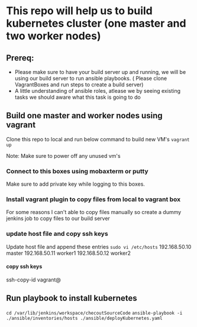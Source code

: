 # This repo will help us to build kubernetes cluster (one master and two worker nodes)

## Prereq:
- Please make sure to have your build server up and running, we will be using our build server to run ansible playbooks. ( Please clone VagrantBoxes and run steps to create a build server)
- A little understanding of ansible roles, atlease we by seeing existing tasks we should aware what this task is going to do


## Build one master and worker nodes using vagrant
Clone this repo to local and run below command to build new VM's 
`vagrant up`

Note: Make sure to power off any unused vm's

### Connect to this boxes using mobaxterm or putty 
Make sure to add private key while logging to this boxes.


### Install vagrant plugin to copy files from local to vagrant box
For some reasons I can't able to copy files manually so create a dummy jenkins job to copy files to our build server


### update host file and copy ssh keys
Update host file and append these entries
`sudo vi /etc/hosts`
192.168.50.10  master
192.168.50.11  worker1
192.168.50.12  worker2

#### copy ssh keys
ssh-copy-id vagrant@<allnodes>


## Run playbook to install kubernetes
`cd /var/lib/jenkins/workspace/checoutSourceCode`
`ansible-playbook -i ./ansible/inventories/hosts ./ansible/deployKubernetes.yaml`